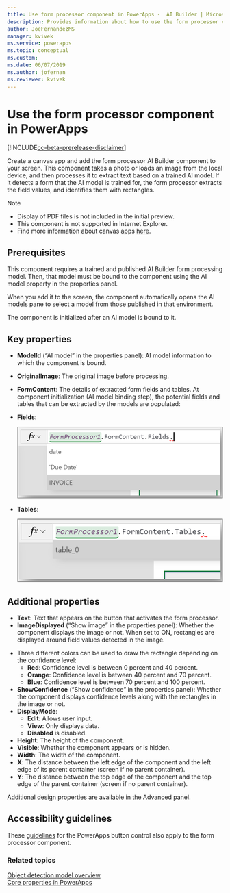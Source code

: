 ```yaml
---
title: Use form processor component in PowerApps -  AI Builder | Microsoft Docs
description: Provides information about how to use the form processor component in PowerApps
author: JoeFernandezMS
manager: kvivek
ms.service: powerapps
ms.topic: conceptual
ms.custom: 
ms.date: 06/07/2019
ms.author: jofernan
ms.reviewer: kvivek
---
```


# Use the form processor component in PowerApps

[!INCLUDE[cc-beta-prerelease-disclaimer](./includes/cc-beta-prerelease-disclaimer.md)]

Create a canvas app and add the form processor AI Builder component to your screen. This component takes a photo or loads an image from the local device, and then processes it to extract text based on a trained AI model. If it detects a form that the AI model is trained for, the form processor extracts the field values, and identifies them with rectangles.

 > [!NOTE] 
 > - Display of PDF files is not included in the initial preview.
 > - This component is not supported in Internet Explorer.
 > - Find more information about canvas apps [here](/powerapps/maker/canvas-apps/getting-started).

## Prerequisites
This component requires a trained and published AI Builder form processing model. Then, that model must be bound to the component using the AI model property in the properties panel.

When you add it to the screen, the component automatically opens the AI models pane to select a model from those published in that environment. 

The component is initialized after an AI model is bound to it.


## Key properties
 - **ModelId** (“AI model” in the properties panel): AI model information to which the component is bound.
 - **OriginalImage**: The original image before processing.
 - **FormContent**: The details of extracted form fields and tables. At component initialization (AI model binding step), the potential fields and tables that can be extracted by the models are populated:
 - **Fields**:

    ![Form fields screen](media/form-fields.PNG "Form fields screen")
    
 - **Tables**:

    ![Form tables screen](media/form-tables.PNG "Form tables screen") 

## Additional properties

 - **Text**: Text that appears on the button that activates the form processor.
 - **ImageDisplayed** (“Show image” in the properties panel): Whether the component displays the image or not. When set to ON, rectangles are displayed around field values detected in the image.


<!--from editor: What if, say, it's 40 percent. Is it red or orange? -->


- Three different colors can be used to draw the rectangle depending on the confidence level:
     - **Red**: Confidence level is between 0 percent and 40 percent.
     - **Orange**: Confidence level is between 40 percent and 70 percent.
     - **Blue**: Confidence level is between 70 percent and 100 percent.
 - **ShowConfidence** (“Show confidence” in the properties panel): Whether the component displays confidence levels along with the rectangles in the image or not.
 - **DisplayMode**:
     - **Edit**: Allows user input.
     - **View**: Only displays data. 
     - **Disabled** is disabled.
 - **Height**: The height of the component.
 - **Visible**: Whether the component appears or is hidden.
 - **Width**: The width of the component.
 - **X**: The distance between the left edge of the component and the left edge of its parent container (screen if no parent container).
 - **Y**: The distance between the top edge of the component and the top edge of the parent container (screen if no parent container).

Additional design properties are available in the Advanced panel.

## Accessibility guidelines
These [guidelines](/powerapps/maker/canvas-apps/controls/control-button) for the PowerApps button control also apply to the form processor component.

### Related topics

[Object detection model overview](object-detection-overview.md)<br/>
[Core properties in PowerApps](/powerapps/maker/canvas-apps/controls/properties-core)
